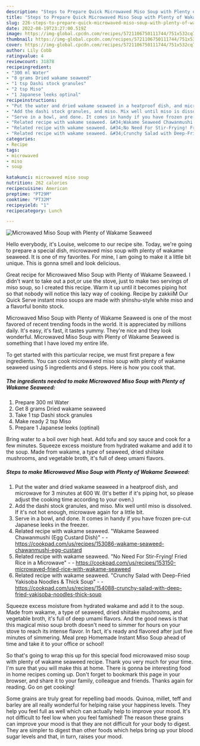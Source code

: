 ```yaml
---
description: "Steps to Prepare Quick Microwaved Miso Soup with Plenty of Wakame Seaweed"
title: "Steps to Prepare Quick Microwaved Miso Soup with Plenty of Wakame Seaweed"
slug: 226-steps-to-prepare-quick-microwaved-miso-soup-with-plenty-of-wakame-seaweed
date: 2022-08-19T23:27:00.519Z
image: https://img-global.cpcdn.com/recipes/5721106750111744/751x532cq70/microwaved-miso-soup-with-plenty-of-wakame-seaweed-recipe-main-photo.jpg
thumbnail: https://img-global.cpcdn.com/recipes/5721106750111744/751x532cq70/microwaved-miso-soup-with-plenty-of-wakame-seaweed-recipe-main-photo.jpg
cover: https://img-global.cpcdn.com/recipes/5721106750111744/751x532cq70/microwaved-miso-soup-with-plenty-of-wakame-seaweed-recipe-main-photo.jpg
author: Lily Cobb
ratingvalue: 4
reviewcount: 31878
recipeingredient:
- "300 ml Water"
- "8 grams Dried wakame seaweed"
- "1 tsp Dashi stock granules"
- "2 tsp Miso"
- "1 Japanese leeks optinal"
recipeinstructions:
- "Put the water and dried wakame seaweed in a heatproof dish, and microwave for 3 minutes at 600 W. (It&#39;s better if it&#39;s piping hot, so please adjust the cooking time according to your oven.)"
- "Add the dashi stock granules, and miso. Mix well until miso is dissolved. If it&#39;s not hot enough, microwave again for a little bit."
- "Serve in a bowl, and done. It comes in handy if you have frozen pre-cut Japanese leeks in the freezer."
- "Related recipe with wakame seaweed. &#34;Wakame Seaweed Chawanmushi (Egg Custard Dish)&#34;  https://cookpad.com/us/recipes/153086-wakame-seaweed-chawanmushi-egg-custard"
- "Related recipe with wakame seaweed. &#34;No Need For Stir-Frying! Fried Rice in a Microwave&#34;  https://cookpad.com/us/recipes/153150-microwaved-fried-rice-with-wakame-seaweed"
- "Related recipe with wakame seaweed. &#34;Crunchy Salad with Deep-Fried Yakisoba Noodles &amp; Thick Soup&#34;  https://cookpad.com/us/recipes/154088-crunchy-salad-with-deep-fried-yakisoba-noodles-thick-soup"
categories:
- Recipe
tags:
- microwaved
- miso
- soup

katakunci: microwaved miso soup 
nutrition: 262 calories
recipecuisine: American
preptime: "PT29M"
cooktime: "PT32M"
recipeyield: "1"
recipecategory: Lunch

---
```



![Microwaved Miso Soup with Plenty of Wakame Seaweed](https://img-global.cpcdn.com/recipes/5721106750111744/751x532cq70/microwaved-miso-soup-with-plenty-of-wakame-seaweed-recipe-main-photo.jpg)

Hello everybody, it's Louise, welcome to our recipe site. Today, we're going to prepare a special dish, microwaved miso soup with plenty of wakame seaweed. It is one of my favorites. For mine, I am going to make it a little bit unique. This is gonna smell and look delicious.

Great recipe for Microwaved Miso Soup with Plenty of Wakame Seaweed. I didn&#39;t want to take out a pot,or use the stove, just to make two servings of miso soup, so I created this recipe. Warm it up until it becomes piping hot so that nobody will notice this lazy way of cooking. Recipe by zakkiiM Our Quick Serve instant miso soups are made with shinshu-style white miso and a flavorful bonito stock.

Microwaved Miso Soup with Plenty of Wakame Seaweed is one of the most favored of recent trending foods in the world. It is appreciated by millions daily. It's easy, it's fast, it tastes yummy. They're nice and they look wonderful. Microwaved Miso Soup with Plenty of Wakame Seaweed is something that I have loved my entire life.


To get started with this particular recipe, we must first prepare a few ingredients. You can cook microwaved miso soup with plenty of wakame seaweed using 5 ingredients and 6 steps. Here is how you cook that.

<!--inarticleads1-->

##### The ingredients needed to make Microwaved Miso Soup with Plenty of Wakame Seaweed:

1. Prepare 300 ml Water
1. Get 8 grams Dried wakame seaweed
1. Take 1 tsp Dashi stock granules
1. Make ready 2 tsp Miso
1. Prepare 1 Japanese leeks (optinal)


Bring water to a boil over high heat. Add tofu and soy sauce and cook for a few minutes. Squeeze excess moisture from hydrated wakame and add it to the soup. Made from wakame, a type of seaweed, dried shiitake mushrooms, and vegetable broth, it&#39;s full of deep umami flavors. 

<!--inarticleads2-->

##### Steps to make Microwaved Miso Soup with Plenty of Wakame Seaweed:

1. Put the water and dried wakame seaweed in a heatproof dish, and microwave for 3 minutes at 600 W. (It&#39;s better if it&#39;s piping hot, so please adjust the cooking time according to your oven.)
1. Add the dashi stock granules, and miso. Mix well until miso is dissolved. If it&#39;s not hot enough, microwave again for a little bit.
1. Serve in a bowl, and done. It comes in handy if you have frozen pre-cut Japanese leeks in the freezer.
1. Related recipe with wakame seaweed. &#34;Wakame Seaweed Chawanmushi (Egg Custard Dish)&#34; -  - https://cookpad.com/us/recipes/153086-wakame-seaweed-chawanmushi-egg-custard
1. Related recipe with wakame seaweed. &#34;No Need For Stir-Frying! Fried Rice in a Microwave&#34; -  - https://cookpad.com/us/recipes/153150-microwaved-fried-rice-with-wakame-seaweed
1. Related recipe with wakame seaweed. &#34;Crunchy Salad with Deep-Fried Yakisoba Noodles &amp; Thick Soup&#34; -  - https://cookpad.com/us/recipes/154088-crunchy-salad-with-deep-fried-yakisoba-noodles-thick-soup


Squeeze excess moisture from hydrated wakame and add it to the soup. Made from wakame, a type of seaweed, dried shiitake mushrooms, and vegetable broth, it&#39;s full of deep umami flavors. And the good news is that this magical miso soup broth doesn&#39;t need to simmer for hours on your stove to reach its intense flavor. In fact, it&#39;s ready and flavored after just five minutes of simmering. Meal prep Homemade Instant Miso Soup ahead of time and take it to your office or school! 

So that's going to wrap this up for this special food microwaved miso soup with plenty of wakame seaweed recipe. Thank you very much for your time. I'm sure that you will make this at home. There is gonna be interesting food in home recipes coming up. Don't forget to bookmark this page in your browser, and share it to your family, colleague and friends. Thanks again for reading. Go on get cooking!

Some grains are truly great for repelling bad moods. Quinoa, millet, teff and barley are all really wonderful for helping raise your happiness levels. They help you feel full as well which can actually help to improve your mood. It's not difficult to feel low when you feel famished! The reason these grains can improve your mood is that they are not difficult for your body to digest. They are simpler to digest than other foods which helps bring up your blood sugar levels and that, in turn, raises your mood.
